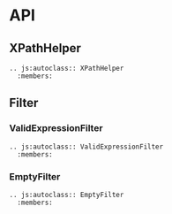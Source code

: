 # API
## XPathHelper
```{eval-rst}
.. js:autoclass:: XPathHelper
  :members:
```

## Filter

### ValidExpressionFilter
```{eval-rst}
.. js:autoclass:: ValidExpressionFilter
  :members:
```
### EmptyFilter
```{eval-rst}
.. js:autoclass:: EmptyFilter
  :members:
```